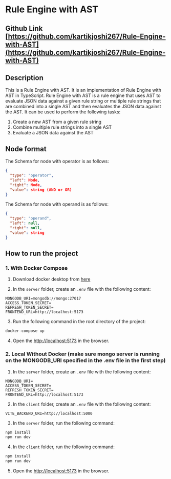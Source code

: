 # Rule Engine with AST

## Github Link [https://github.com/kartikjoshi267/Rule-Engine-with-AST](https://github.com/kartikjoshi267/Rule-Engine-with-AST)

## Description

This is a Rule Engine with AST. It is an implementation of Rule Engine with AST in TypeScript. Rule Engine with AST is a rule engine that uses AST to evaluate JSON data against a given rule string or multiple rule strings that are combined into a single AST and then evaluates the JSON data against the AST. It can be used to perform the following tasks:

1. Create a new AST from a given rule string
2. Combine multiple rule strings into a single AST
3. Evaluate a JSON data against the AST

## Node format

The Schema for node with operator is as follows:

```json
{
  "type": "operator",
  "left": Node,
  "right": Node,
  "value": string (AND or OR)
}
```

The Schema for node with operand is as follows:

```json
{
  "type": "operand",
  "left": null,
  "right": null,
  "value": string
}
```

## How to run the project

### 1. With Docker Compose

1. Download docker desktop from [here](https://www.docker.com/products/docker-desktop/)

2. In the `server` folder, create an `.env` file with the following content:

```text
MONGODB_URI=mongodb://mongo:27017
ACCESS_TOKEN_SECRET=
REFRESH_TOKEN_SECRET=
FRONTEND_URL=http://localhost:5173
```

3. Run the following command in the root directory of the project:

```bash
docker-compose up
```

4. Open the [http://localhost:5173](http://localhost:5173) in the browser.

### 2. Local Without Docker (make sure mongo server is running on the MONGODB_URI specified in the .env file in the first step)

1. In the `server` folder, create an `.env` file with the following content:

```text
MONGODB_URI=
ACCESS_TOKEN_SECRET=
REFRESH_TOKEN_SECRET=
FRONTEND_URL=http://localhost:5173
```

2. In the `client` folder, create an `.env` file with the following content:

```text
VITE_BACKEND_URI=http://localhost:5000
```

3. In the `server` folder, run the following command:

```bash
npm install
npm run dev
```

4. In the `client` folder, run the following command:

```bash
npm install
npm run dev
```

5. Open the [http://localhost:5173](http://localhost:5173) in the browser.
